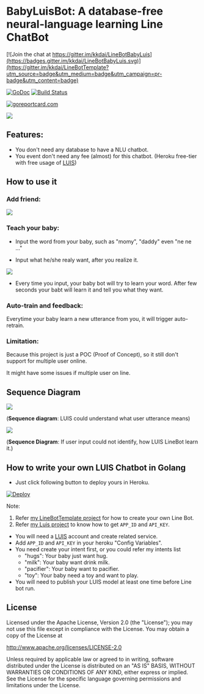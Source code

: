 BabyLuisBot: A database-free neural-language learning Line ChatBot
==============

[![Join the chat at https://gitter.im/kkdai/LineBotBabyLuis](https://badges.gitter.im/kkdai/LineBotBabyLuis.svg)](https://gitter.im/kkdai/LineBotTemplate?utm_source=badge&utm_medium=badge&utm_campaign=pr-badge&utm_content=badge)

 [![GoDoc](https://godoc.org/github.com/kkdai/LineBotBabyLuis.svg?status.svg)](https://godoc.org/github.com/kkdai/LineBotBabyLuis)  [![Build Status](https://travis-ci.org/kkdai/LineBotBabyLuis.svg?branch=master)](https://travis-ci.org/kkdai/LineBotBabyLuis.svg)

[![goreportcard.com](https://goreportcard.com/badge/github.com/kkdai/LineBotBabyLuis)](https://goreportcard.com/report/github.com/kkdai/LineBotBabyLuis)


![](images/baby.PNG)


## Features:

- You don't need any database to have a NLU chatbot.
- You event don't need any fee (almost) for this chatbot. (Heroku free-tier with free usage of [LUIS](https://www.luis.ai/))


How to use it
---------------

### Add friend:

![](images/qr.png)


### Teach your baby:


- Input the word from your baby, such as "momy", "daddy" even "ne ne ..."

- Input what he/she realy want, after you realize it.

![](images/how_learn.PNG)

- Every time you input, your baby bot will try to learn your word. After few seconds your babt will learn it and tell you what they want.


### Auto-train and feedback: 

Everytime your baby learn a new utterance from you, it will trigger auto-retrain. 

### Limitation:

Because this project is just a POC (Proof of Concept), so it still don't support for multiple user online.

It might have some issues if multiple user on line.

Sequence Diagram
---------------

![](images/luis_predict.png)

(**Sequence diagram**: LUIS could understand what user utterance means)

![](images/luis_learning.png)

(**Sequence Diagram**: If user input could not identify, how LUIS LineBot learn it.)

How to write your own LUIS Chatbot in Golang
---------------


- Just click following button to deploy yours in Heroku.

[![Deploy](https://www.herokucdn.com/deploy/button.svg)](https://heroku.com/deploy)

Note:

1. Refer [my LineBotTemplate project](https://github.com/kkdai/LineBotTemplate) for how to create your own Line Bot.
2. Refer [my Luis project](https://github.com/kkdai/luis) to know how to get `APP_ID` and `API_KEY`.

- You will need a [LUIS](https://www.luis.ai/) account and create related service.
- Add `APP_ID` and `API_KEY` in your heroku "Config Variables".
- You need create your intent first, or you could refer my intents list 
  - "hugs": Your baby just want hug.
  - "milk": Your baby want drink milk.
  - "pacifier": Your baby want to pacifier.
  - "toy": Your baby need a toy and want to play.
- You will need to publish your LUIS model at least one time before Line bot run.


License
---------------

Licensed under the Apache License, Version 2.0 (the "License");
you may not use this file except in compliance with the License.
You may obtain a copy of the License at

http://www.apache.org/licenses/LICENSE-2.0

Unless required by applicable law or agreed to in writing, software
distributed under the License is distributed on an "AS IS" BASIS,
WITHOUT WARRANTIES OR CONDITIONS OF ANY KIND, either express or implied.
See the License for the specific language governing permissions and
limitations under the License.

